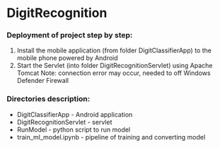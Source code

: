 # DigitRecognition

### Deployment of project step by step:
1. Install the mobile application (from folder DigitClassifierApp) to the mobile phone powered by Android
2. Start the Servlet (into folder DigitRecognitionServlet) using Apache Tomcat
  Note: connection error may occur, needed to off Windows Defender Firewall

### Directories description:
- DigitClassifierApp - Android application
- DigitRecognitionServlet - servlet
- RunModel - python script to run model
- train_ml_model.ipynb - pipeline of training and converting model
